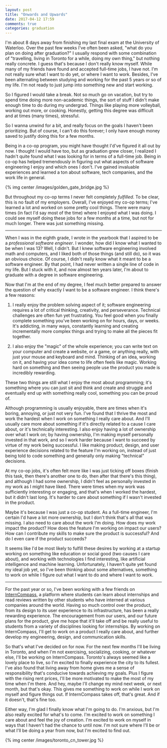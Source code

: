```yaml
---
layout: post
title: "Onwards and Upwards"
date: 2017-04-12 17:59
comments: true
categories: graduation
---
```


I'm about 8 days away from finishing my last final exam at the University of Waterloo. Over the past few weeks I've often been asked, "what do you plan on doing after graduation?" I usually respond with some combination of "travelling, living in Toronto for a while, doing my own thing," but nothing really concrete. I guess that's because I don't really know myself. While many of my friends have found and accepted full-time jobs, I have not. I'm not really sure what I want to do yet, or where I want to work. Besides, I've been alternating between studying and working for the past 5 years or so of my life. I'm not ready to just jump into something new and start working.

<!-- more -->

So I figured I would take a break. Not so much go on vacation, but try to spend time doing more non-academic things, the sort of stuff I didn't make enough time to do during my undergrad. Things like playing more volleyball, working out more, or cooking. Honestly, getting this degree was difficult and at times (many times), stressful.

So I wanna unwind for a bit, and really focus on the goals I haven't been prioritizing. But of course, I can't do this forever; I only have enough money saved to justify doing this for a few months.

Being in a co-op program, you might have thought I'd've figured it all out by now. I thought I would have too, but as graduation grew closer, I realized I hadn't quite found what I was looking for in terms of a full-time job. Being in co-op has helped tremendously in figuring out what aspects of software engineering I enjoy and which ones I don't. I've gained invaluable experiences and learned a ton about software, tech companies, and the work life in general.

{% img center /images/golden_gate_bridge.jpg %}

But throughout my co-op terms I never felt completely *fulfilled*. To be clear, this is no fault of my employers. Overall, I've enjoyed my co-op terms; I've learned a lot and worked on some pretty cool things. There were many times (in fact I'd say most of the time) where I enjoyed what I was doing. I could see myself doing these jobs for a few months at a time, but not for much longer. There was just something missing.

---

When I was in the eighth grade, I wrote in the yearbook that I aspired to be a *professional software engineer*. I wonder, how did I know what I wanted to be when I was 13? Well, I didn't. But I knew software engineering involved math and computers, and I liked both of those things (and still do), so it was an obvious choice. Of course, I didn't really know what it meant to be a software engineer. By that point, I had never written a single line of code in my life. But I stuck with it, and now almost ten years later, I'm about to graduate with a degree in software engineering.

Now that I'm at the end of my degree, I feel much better prepared to answer the question of why exactly I want to be a software engineer. I think there's a few reasons:

1) I really enjoy the problem solving aspect of it; software engineering requires a lot of critical thinking, creativity, and perseverance. Technical challenges are often fun yet frustrating. You feel good when you finally complete something you've been working on for hours, days, or weeks. It's addicting, in many ways, constantly learning and creating incrementally more complex things and trying to make all the pieces fit together.

2) I also enjoy the "magic" of the whole experience; you can write text on your computer and create a website, or a game, or anything really, with just your mouse and keyboard and mind. Thinking of an idea, working on it, and having your idea come to life often feels like magic. Working hard on something and then seeing people use the product you made is incredibly rewarding.

These two things are still what I enjoy the most about programming; it's something where you can just sit and think and create and struggle and eventually end up with something really cool, something you can be proud of.

Although programming is usually enjoyable, there are times when it's boring, annoying, or just not very fun. I've found that I thrive the most and work the hardest when I work on something I really care about. And I'll usually care more about something if it's directly related to a cause I care about, or it's technically interesting. I also enjoy having a lot of ownership over what I work on; by having ownership, I'm making myself personally invested in that work, and so I work harder because I want to succeed by virtue of my work being successful. I like making product, design, and user experience decisions related to the feature I'm working on, instead of just being told to code something and generally only making "technical" decisions.

At my co-op jobs, it's often felt more like I was just ticking off boxes (finish this task, then there's another one to do, then after that there's this thing), and although I had some ownership, I didn't feel as personally invested in my work as I might have liked. There were times when my work was sufficiently interesting or engaging, and that's when I worked the hardest, but it didn't last long. It's harder to care about something if I wasn't invested in the product.

Maybe it's because I was just a co-op student. As a full-time engineer, I'm certain I'd have a lot more ownership, but I don't think that's all that was missing. I also need to care about the work I'm doing. How does my work impact the product? How does the feature I'm working on impact our users? How can I contribute my skills to make sure the product is successful? And do I even care if the product succeeds?

It seems like I'd be most likely to fulfill these desires by working at a startup working on something like education or social good (two causes I care about), and working with technologies I find interesting, like artificial intelligence and machine learning. Unfortunately, I haven't quite yet found my ideal job yet, so I've been thinking about some alternatives, something to work on while I figure out what I want to do and where I want to work.

---

For the past year or so, I've been working with a few friends on [InternCompass](https://www.interncompass.io), a platform where students can learn about internships and read reviews written by other students who have interned at various companies around the world. Having so much control over the product, from its design to its user experience to its infrastructure, has been a really rewarding experience. The encouragement from our users, and our future plans for the product, give me hope that it'll take off and be really useful to students from a variety of disciplines looking for internships. By working on InternCompass, I'll get to work on a product I really care about, and further develop my engineering, design, and communication skills.

So that's what I've decided on for now. For the next few months I'll be living in Toronto, and when I'm not exercising, socializing, cooking, or whatever else, I'll be working on InternCompass. Toronto's always seemed like a lovely place to live, so I'm excited to finally experience the city to its fullest. I've also found that living away from home gives me a sense of responsibility that's conducive towards achieving my goals. Plus I figure with the rising rent prices, I'll be more motivated to make the most of my time when I'm there. And hey, maybe I'll change my mind next week, or next month, but that's okay. This gives me something to work on while I work on myself and figure things out. If InternCompass takes off, that's great. And if it doesn't, that's fine too.

Either way, I'm glad I finally know what I'm going to do. I'm anxious, but I'm also really excited for what's to come. I'm excited to work on something I care about and feel the joy of creation. I'm excited to work on myself in ways that I haven't had the chance to until now. I'm not sure where I'll be or what I'll be doing a year from now, but I'm excited to find out.

{% img center /images/toronto_cn_tower.jpg %}
